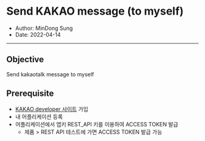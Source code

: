 # Send KAKAO message (to myself)

- Author: MinDong Sung
- Date: 2022-04-14

---

## Objective

Send kakaotalk message to myself

## Prerequisite

- [KAKAO developer 사이트](https://developers.kakao.com) 가입
- 내 어플리케이션 등록
- 어플리케이션에서 앱키 REST_API 키를 이용하여 ACCESS TOKEN 발급
  - 제품 > REST API 테스트에 가면 ACCESS TOKEN 발급 가능
